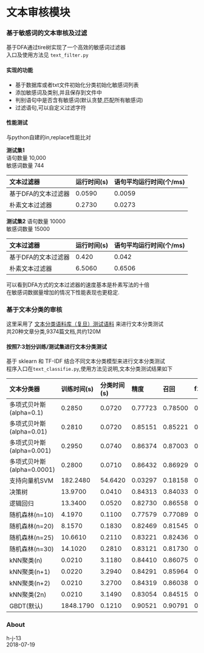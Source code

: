 文本审核模块
========

### 基于敏感词的文本审核及过滤
基于DFA通过tire树实现了一个高效的敏感词过滤器      
入口及使用方法见 `text_filter.py`

#### 实现的功能
- 基于数据库或者txt文件初始化分类初始化敏感词列表
- 添加敏感词及类别,并且保存到文件中
- 判别语句中是否含有敏感词(默认贪婪,匹配所有敏感词)
- 过滤语句,可以自定义过滤字符

#### 性能测试
与python自建的in,replace性能比对

**测试集1**         
语句数量 10,000        
敏感词数量 744      

| 文本过滤器 | 运行时间(s) | 语句平均运行时间(个/ms)|
| :------ | :------ | :------ |
| 基于DFA的文本过滤器 | 0.0590 | 0.0059 |
| 朴素文本过滤器 | 0.2730 | 0.0273 |


**测试集2**
语句数量 10000            
敏感词数量 15000 
    
| 文本过滤器 | 运行时间(s) | 语句平均运行时间(个/ms)|
| :------ | :------ | :------ |
| 基于DFA的文本过滤器 | 0.420 | 0.042 |
| 朴素文本过滤器 | 6.5060 | 0.6506 |

可以看到DFA方式的文本过滤器的速度基本是朴素写法的十倍        
在敏感词数据量增加的情况下性能表现也更稳定.

### 基于文本分类的审核
这里采用了 [文本分类语料库（复旦）测试语料](http://www.nlpir.org/?action-viewnews-itemid-103) 来进行文本分类测试      
共20种文章分类,9374篇文档,共约120M

#### 按照7:3划分训练/测试集进行文本分类测试
基于 sklearn 和 TF-IDF 结合不同文本分类模型来进行文本分类测试      
程序入口在`text_classifie.py`,使用方法见说明,文本分类测试结果如下 

| 文本分类器 | 训练时间(s) | 分类时间(s) | 精度 | 召回 | f1 |
| :------ | :------ | :------ | :------ | :------ | :------ |
| 多项式贝叶斯(alpha=0.1) | 0.2850 | 0.0720 | 0.77723 | 0.78500 | 0.75392 |
| 多项式贝叶斯(alpha=0.01) | 0.2810 | 0.0720 | 0.85151 | 0.85221 | 0.83334 |
| 多项式贝叶斯(alpha=0.001) | 0.2950 | 0.0740 | 0.86374 | 0.87003 | 0.85894 |
| 多项式贝叶斯(alpha=0.0001) | 0.2800 | 0.0710 | 0.86432 | 0.86929 | 0.85785 |
| 支持向量机SVM | 182.2480 | 54.6420 | 0.03297 | 0.18158 | 0.05581 |
| 决策树 | 13.9700 | 0.0410 | 0.84313 | 0.84033 | 0.84039 |
| 逻辑回归 | 13.3400 | 0.0520 | 0.82730 | 0.86558 | 0.84040 |
| 随机森林(n=10) | 4.1970 | 0.1100 | 0.77579 | 0.77089 | 0.75014 |
| 随机森林(n=20) | 8.1570 | 0.1830 | 0.82469 | 0.81545 | 0.79146 |
| 随机森林(n=25) | 10.6610 | 0.2110  | 0.83221 | 0.82436 | 0.80422 |
| 随机森林(n=30) | 14.1020 | 0.2810 | 0.83121 | 0.81730 |0.79248 |
| kNN聚类(n) | 0.0210 | 3.1180 | 0.84410 | 0.86075 | 0.84292 |
| kNN聚类(n+1) | 0.0220 | 3.2940 | 0.84291 | 0.85964 | 0.84207 |
| kNN聚类(n+2) | 0.0210 | 3.2700 | 0.84319 | 0.86038 | 0.84310 |
| kNN聚类(2n) | 0.0210 | 3.1490 | 0.83054 | 0.84515 | 0.82371 |
| GBDT(默认) | 1848.1790 | 0.1210 | 0.90521 | 0.90791 | 0.90005 |


### About
h-j-13      
2018-07-19 
